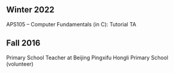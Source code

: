 
## Winter 2022
APS105 – Computer Fundamentals (in C): Tutorial TA

## Fall 2016 
Primary School Teacher at Beijing Pingxifu Hongli Primary School (volunteer)

